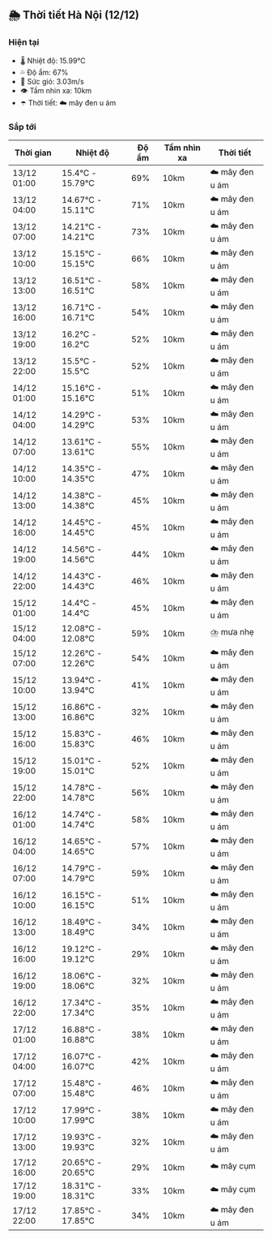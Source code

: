 ## 🌦️ Thời tiết Hà Nội (12/12)

### Hiện tại

- 🌡️ Nhiệt độ: 15.99℃
- 💦 Độ ẩm: 67%
- 💨 Sức gió: 3.03m/s
- 👁️ Tầm nhìn xa: 10km
- ☂️ Thời tiết: ☁️ mây đen u ám

### Sắp tới

| Thời gian | Nhiệt độ | Độ ẩm | Tầm nhìn xa | Thời tiết |
| --- | --- | --- | --- | --- |
| 13/12 01:00 | 15.4℃ - 15.79℃ | 69% | 10km | ☁️ mây đen u ám |
| 13/12 04:00 | 14.67℃ - 15.11℃ | 71% | 10km | ☁️ mây đen u ám |
| 13/12 07:00 | 14.21℃ - 14.21℃ | 73% | 10km | ☁️ mây đen u ám |
| 13/12 10:00 | 15.15℃ - 15.15℃ | 66% | 10km | ☁️ mây đen u ám |
| 13/12 13:00 | 16.51℃ - 16.51℃ | 58% | 10km | ☁️ mây đen u ám |
| 13/12 16:00 | 16.71℃ - 16.71℃ | 54% | 10km | ☁️ mây đen u ám |
| 13/12 19:00 | 16.2℃ - 16.2℃ | 52% | 10km | ☁️ mây đen u ám |
| 13/12 22:00 | 15.5℃ - 15.5℃ | 52% | 10km | ☁️ mây đen u ám |
| 14/12 01:00 | 15.16℃ - 15.16℃ | 51% | 10km | ☁️ mây đen u ám |
| 14/12 04:00 | 14.29℃ - 14.29℃ | 53% | 10km | ☁️ mây đen u ám |
| 14/12 07:00 | 13.61℃ - 13.61℃ | 55% | 10km | ☁️ mây đen u ám |
| 14/12 10:00 | 14.35℃ - 14.35℃ | 47% | 10km | ☁️ mây đen u ám |
| 14/12 13:00 | 14.38℃ - 14.38℃ | 45% | 10km | ☁️ mây đen u ám |
| 14/12 16:00 | 14.45℃ - 14.45℃ | 45% | 10km | ☁️ mây đen u ám |
| 14/12 19:00 | 14.56℃ - 14.56℃ | 44% | 10km | ☁️ mây đen u ám |
| 14/12 22:00 | 14.43℃ - 14.43℃ | 46% | 10km | ☁️ mây đen u ám |
| 15/12 01:00 | 14.4℃ - 14.4℃ | 45% | 10km | ☁️ mây đen u ám |
| 15/12 04:00 | 12.08℃ - 12.08℃ | 59% | 10km | ⛈️ mưa nhẹ |
| 15/12 07:00 | 12.26℃ - 12.26℃ | 54% | 10km | ☁️ mây đen u ám |
| 15/12 10:00 | 13.94℃ - 13.94℃ | 41% | 10km | ☁️ mây đen u ám |
| 15/12 13:00 | 16.86℃ - 16.86℃ | 32% | 10km | ☁️ mây đen u ám |
| 15/12 16:00 | 15.83℃ - 15.83℃ | 46% | 10km | ☁️ mây đen u ám |
| 15/12 19:00 | 15.01℃ - 15.01℃ | 52% | 10km | ☁️ mây đen u ám |
| 15/12 22:00 | 14.78℃ - 14.78℃ | 56% | 10km | ☁️ mây đen u ám |
| 16/12 01:00 | 14.74℃ - 14.74℃ | 58% | 10km | ☁️ mây đen u ám |
| 16/12 04:00 | 14.65℃ - 14.65℃ | 57% | 10km | ☁️ mây đen u ám |
| 16/12 07:00 | 14.79℃ - 14.79℃ | 59% | 10km | ☁️ mây đen u ám |
| 16/12 10:00 | 16.15℃ - 16.15℃ | 51% | 10km | ☁️ mây đen u ám |
| 16/12 13:00 | 18.49℃ - 18.49℃ | 34% | 10km | ☁️ mây đen u ám |
| 16/12 16:00 | 19.12℃ - 19.12℃ | 29% | 10km | ☁️ mây đen u ám |
| 16/12 19:00 | 18.06℃ - 18.06℃ | 32% | 10km | ☁️ mây đen u ám |
| 16/12 22:00 | 17.34℃ - 17.34℃ | 35% | 10km | ☁️ mây đen u ám |
| 17/12 01:00 | 16.88℃ - 16.88℃ | 38% | 10km | ☁️ mây đen u ám |
| 17/12 04:00 | 16.07℃ - 16.07℃ | 42% | 10km | ☁️ mây đen u ám |
| 17/12 07:00 | 15.48℃ - 15.48℃ | 46% | 10km | ☁️ mây đen u ám |
| 17/12 10:00 | 17.99℃ - 17.99℃ | 38% | 10km | ☁️ mây đen u ám |
| 17/12 13:00 | 19.93℃ - 19.93℃ | 32% | 10km | ☁️ mây đen u ám |
| 17/12 16:00 | 20.65℃ - 20.65℃ | 29% | 10km | ☁️ mây cụm |
| 17/12 19:00 | 18.31℃ - 18.31℃ | 33% | 10km | ☁️ mây cụm |
| 17/12 22:00 | 17.85℃ - 17.85℃ | 34% | 10km | ☁️ mây đen u ám |
